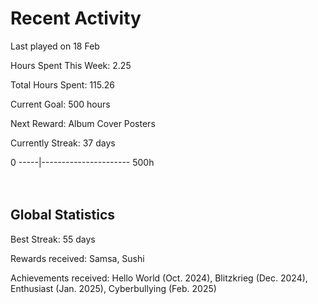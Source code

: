 # Recent Activity
Last played on 18 Feb  

Hours Spent This Week: 2.25  

Total Hours Spent: 115.26  

Current Goal: 500 hours  

Next Reward: Album Cover Posters 

Currently Streak: 37 days 

0 -----|---------------------- 500h  
<br><br>

## Global Statistics
Best Streak: 55 days

Rewards received: Samsa, Sushi

Achievements received: Hello World (Oct. 2024), Blitzkrieg (Dec. 2024), Enthusiast (Jan. 2025), Cyberbullying (Feb. 2025)
